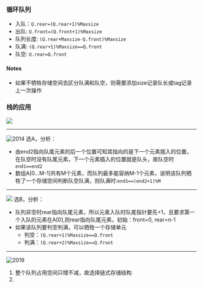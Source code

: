 ### 循环队列
- 入队：`Q.rear=(Q.rear+1)%Maxsize`
- 出队: `Q.front=(Q.front+1)%Maxsize`
- 队列长度: `(Q.rear+Maxsize-Q.front)%Maxsize`
- 队满: `(Q.rear+1)%Maxsize==Q.front`
- 队空: `Q.rear=Q.front`
#### Notes
- 如果不牺牲存储空间去区分队满和队空，则需要添加size记录队长或tag记录上一次操作

### 栈的应用
![](https://raw.githubusercontent.com/Yangkeloff/images/master/PicGo-GitHub-PicBed/20210129164202.png)

---

![2014](https://raw.githubusercontent.com/Yangkeloff/images/master/PicGo-GitHub-PicBed/20210129154515.png)
选A，分析：
- 由end2指向队尾元素的后一个位置可知其指向的是下一个元素插入的位置，在队空时没有队尾元素，下一个元素插入的位置就是队头，故队空时`end1==end2`
- 数组A[0...M-1]共有M个元素，而队列最多能容纳M-1个元素，说明该队列牺牲了一个存储空间判断队空队满，则队满时:`end1==(end2+1)%M`

---

![](https://raw.githubusercontent.com/Yangkeloff/images/master/PicGo-GitHub-PicBed/20210129155518.png)
选B，分析：
- 队列非空时rear指向队尾元素，所以元素入队时队尾指针要先+1，且要求第一个入队的元素在A[0],则rear指向队尾元素，初始：front=0, rear=n-1
- 如果该队列要判空判满，可以牺牲一个存储单元
    - 判空：`(Q.rear+1)%Maxsize==Q.front`
    - 判满：`(Q.rear+2)%Maxsize==Q.front`
---

![2019](https://raw.githubusercontent.com/Yangkeloff/images/master/PicGo-GitHub-PicBed/20210129153132.png)
1. 整个队列占用空间只增不减，故选择链式存储结构
2. 